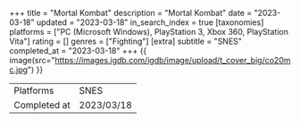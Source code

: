 +++
title = "Mortal Kombat"
description = "Mortal Kombat"
date = "2023-03-18"
updated = "2023-03-18"
in_search_index = true
[taxonomies]
platforms = ["PC (Microsoft Windows), PlayStation 3, Xbox 360, PlayStation Vita"]
rating = []
genres = ["Fighting"]
[extra]
subtitle = "SNES"
completed_at = "2023-03-18"
+++
{{ image(src="https://images.igdb.com/igdb/image/upload/t_cover_big/co20mc.jpg") }}

|              |            |
| ------------ | ---------- |
| Platforms    | SNES |
| Completed at | 2023/03/18 |

